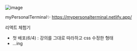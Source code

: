 ![image](https://user-images.githubusercontent.com/22221941/172033694-cb0abde7-0d06-44d5-884c-f2bd09cc9554.png)

myPersonalTerminal✨
https://mypersonalterminal.netlify.app/


 
리액트 체험기
- 첫 배포(6/4) : 강의를 그대로 따라하고 css 수정한 형태
- ...ing
